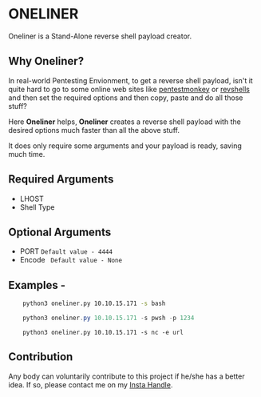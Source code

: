 
# ONELINER
Oneliner is a Stand-Alone reverse shell payload creator.
## Why **Oneliner**?

In real-world Pentesting Envionment, to get a reverse shell payload, isn't it quite hard to go to some online web sites like [pentestmonkey](https://pentestmonkey.net/cheat-sheet/shells/reverse-shell-cheat-sheet) or [revshells](https://www.revshells.com/) and then set the required options and then copy, paste and do all those stuff?

Here **Oneliner** helps, **Oneliner** creates a reverse shell payload with the desired options much faster than all the above stuff.

It does only require some arguments and your payload is ready, saving much time.


## Required Arguments

- LHOST
- Shell Type

## Optional Arguments

- PORT ```Default value - 4444```
- Encode ``` Default value - None```


## Examples -
```bash
    python3 oneliner.py 10.10.15.171 -s bash
```
```powershell
    python3 oneliner.py 10.10.15.171 -s pwsh -p 1234
```
```netcat_url_encoded
    python3 oneliner.py 10.10.15.171 -s nc -e url
```

## Contribution
Any body can voluntarily contribute to this project if he/she has a better idea.
If so, please contact me on my [Insta Handle](https://www.instagram.com/sayanray385/).
